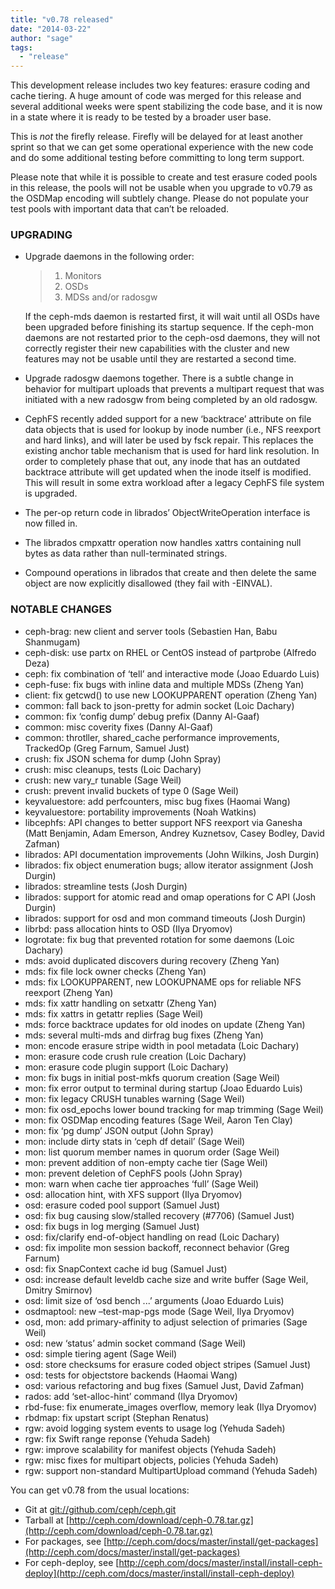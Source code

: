 ```yaml
---
title: "v0.78 released"
date: "2014-03-22"
author: "sage"
tags:
  - "release"
---
```


This development release includes two key features: erasure coding and cache tiering. A huge amount of code was merged for this release and several additional weeks were spent stabilizing the code base, and it is now in a state where it is ready to be tested by a broader user base.

This is _not_ the firefly release. Firefly will be delayed for at least another sprint so that we can get some operational experience with the new code and do some additional testing before committing to long term support.

Please note that while it is possible to create and test erasure coded pools in this release, the pools will not be usable when you upgrade to v0.79 as the OSDMap encoding will subtlely change. Please do not populate your test pools with important data that can’t be reloaded.

### UPGRADING

- Upgrade daemons in the following order:
    
    > 1. Monitors
    > 2. OSDs
    > 3. MDSs and/or radosgw
    
    If the ceph-mds daemon is restarted first, it will wait until all OSDs have been upgraded before finishing its startup sequence. If the ceph-mon daemons are not restarted prior to the ceph-osd daemons, they will not correctly register their new capabilities with the cluster and new features may not be usable until they are restarted a second time.
- Upgrade radosgw daemons together. There is a subtle change in behavior for multipart uploads that prevents a multipart request that was initiated with a new radosgw from being completed by an old radosgw.
- CephFS recently added support for a new ‘backtrace’ attribute on file data objects that is used for lookup by inode number (i.e., NFS reexport and hard links), and will later be used by fsck repair. This replaces the existing anchor table mechanism that is used for hard link resolution. In order to completely phase that out, any inode that has an outdated backtrace attribute will get updated when the inode itself is modified. This will result in some extra workload after a legacy CephFS file system is upgraded.
- The per-op return code in librados’ ObjectWriteOperation interface is now filled in.
- The librados cmpxattr operation now handles xattrs containing null bytes as data rather than null-terminated strings.
- Compound operations in librados that create and then delete the same object are now explicitly disallowed (they fail with -EINVAL).

### NOTABLE CHANGES

- ceph-brag: new client and server tools (Sebastien Han, Babu Shanmugam)
- ceph-disk: use partx on RHEL or CentOS instead of partprobe (Alfredo Deza)
- ceph: fix combination of ‘tell’ and interactive mode (Joao Eduardo Luis)
- ceph-fuse: fix bugs with inline data and multiple MDSs (Zheng Yan)
- client: fix getcwd() to use new LOOKUPPARENT operation (Zheng Yan)
- common: fall back to json-pretty for admin socket (Loic Dachary)
- common: fix ‘config dump’ debug prefix (Danny Al-Gaaf)
- common: misc coverity fixes (Danny Al-Gaaf)
- common: throtller, shared\_cache performance improvements, TrackedOp (Greg Farnum, Samuel Just)
- crush: fix JSON schema for dump (John Spray)
- crush: misc cleanups, tests (Loic Dachary)
- crush: new vary\_r tunable (Sage Weil)
- crush: prevent invalid buckets of type 0 (Sage Weil)
- keyvaluestore: add perfcounters, misc bug fixes (Haomai Wang)
- keyvaluestore: portability improvements (Noah Watkins)
- libcephfs: API changes to better support NFS reexport via Ganesha (Matt Benjamin, Adam Emerson, Andrey Kuznetsov, Casey Bodley, David Zafman)
- librados: API documentation improvements (John Wilkins, Josh Durgin)
- librados: fix object enumeration bugs; allow iterator assignment (Josh Durgin)
- librados: streamline tests (Josh Durgin)
- librados: support for atomic read and omap operations for C API (Josh Durgin)
- librados: support for osd and mon command timeouts (Josh Durgin)
- librbd: pass allocation hints to OSD (Ilya Dryomov)
- logrotate: fix bug that prevented rotation for some daemons (Loic Dachary)
- mds: avoid duplicated discovers during recovery (Zheng Yan)
- mds: fix file lock owner checks (Zheng Yan)
- mds: fix LOOKUPPARENT, new LOOKUPNAME ops for reliable NFS reexport (Zheng Yan)
- mds: fix xattr handling on setxattr (Zheng Yan)
- mds: fix xattrs in getattr replies (Sage Weil)
- mds: force backtrace updates for old inodes on update (Zheng Yan)
- mds: several multi-mds and dirfrag bug fixes (Zheng Yan)
- mon: encode erasure stripe width in pool metadata (Loic Dachary)
- mon: erasure code crush rule creation (Loic Dachary)
- mon: erasure code plugin support (Loic Dachary)
- mon: fix bugs in initial post-mkfs quorum creation (Sage Weil)
- mon: fix error output to terminal during startup (Joao Eduardo Luis)
- mon: fix legacy CRUSH tunables warning (Sage Weil)
- mon: fix osd\_epochs lower bound tracking for map trimming (Sage Weil)
- mon: fix OSDMap encoding features (Sage Weil, Aaron Ten Clay)
- mon: fix ‘pg dump’ JSON output (John Spray)
- mon: include dirty stats in ‘ceph df detail’ (Sage Weil)
- mon: list quorum member names in quorum order (Sage Weil)
- mon: prevent addition of non-empty cache tier (Sage Weil)
- mon: prevent deletion of CephFS pools (John Spray)
- mon: warn when cache tier approaches ‘full’ (Sage Weil)
- osd: allocation hint, with XFS support (Ilya Dryomov)
- osd: erasure coded pool support (Samuel Just)
- osd: fix bug causing slow/stalled recovery (#7706) (Samuel Just)
- osd: fix bugs in log merging (Samuel Just)
- osd: fix/clarify end-of-object handling on read (Loic Dachary)
- osd: fix impolite mon session backoff, reconnect behavior (Greg Farnum)
- osd: fix SnapContext cache id bug (Samuel Just)
- osd: increase default leveldb cache size and write buffer (Sage Weil, Dmitry Smirnov)
- osd: limit size of ‘osd bench ...’ arguments (Joao Eduardo Luis)
- osdmaptool: new –test-map-pgs mode (Sage Weil, Ilya Dryomov)
- osd, mon: add primary-affinity to adjust selection of primaries (Sage Weil)
- osd: new ‘status’ admin socket command (Sage Weil)
- osd: simple tiering agent (Sage Weil)
- osd: store checksums for erasure coded object stripes (Samuel Just)
- osd: tests for objectstore backends (Haomai Wang)
- osd: various refactoring and bug fixes (Samuel Just, David Zafman)
- rados: add ‘set-alloc-hint’ command (Ilya Dryomov)
- rbd-fuse: fix enumerate\_images overflow, memory leak (Ilya Dryomov)
- rbdmap: fix upstart script (Stephan Renatus)
- rgw: avoid logging system events to usage log (Yehuda Sadeh)
- rgw: fix Swift range reponse (Yehuda Sadeh)
- rgw: improve scalability for manifest objects (Yehuda Sadeh)
- rgw: misc fixes for multipart objects, policies (Yehuda Sadeh)
- rgw: support non-standard MultipartUpload command (Yehuda Sadeh)

You can get v0.78 from the usual locations:

- Git at [git://github.com/ceph/ceph.git](http://github.com/ceph/ceph)
- Tarball at [http://ceph.com/download/ceph-0.78.tar.gz](http://ceph.com/download/ceph-0.78.tar.gz)
- For packages, see [http://ceph.com/docs/master/install/get-packages](http://ceph.com/docs/master/install/get-packages)
- For ceph-deploy, see [http://ceph.com/docs/master/install/install-ceph-deploy](http://ceph.com/docs/master/install/install-ceph-deploy)
